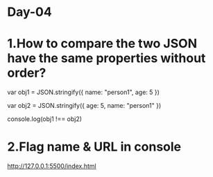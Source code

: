 # Day-04
# 1.How to compare the two JSON have the same properties without order?

var obj1 = JSON.stringify({ name: "person1", age: 5 })

var obj2 = JSON.stringify({ age: 5, name: "person1" })

console.log(obj1 !== obj2)

# 2.Flag name & URL in console
http://127.0.0.1:5500/index.html
